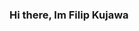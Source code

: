 ### Hi there, Im Filip Kujawa

<!--
**filipkujawa/filipkujawa** is a ✨ _special_ ✨ repository because its `README.md` (this file) appears on your GitHub profile.

Here are some ideas to get you started:

- 🌱 I’m currently learning to make Website and Apps with HTML/CSS/JS
- 🤝 I’m looking to collaborate on open source projects
- 📫 How to reach me: Twitter: @filipkujawa_ 
- 😄 Pronouns: HE/HIM
- ⚡ Hobbies: Skating, Biking, Soccer, and Photography
-->

